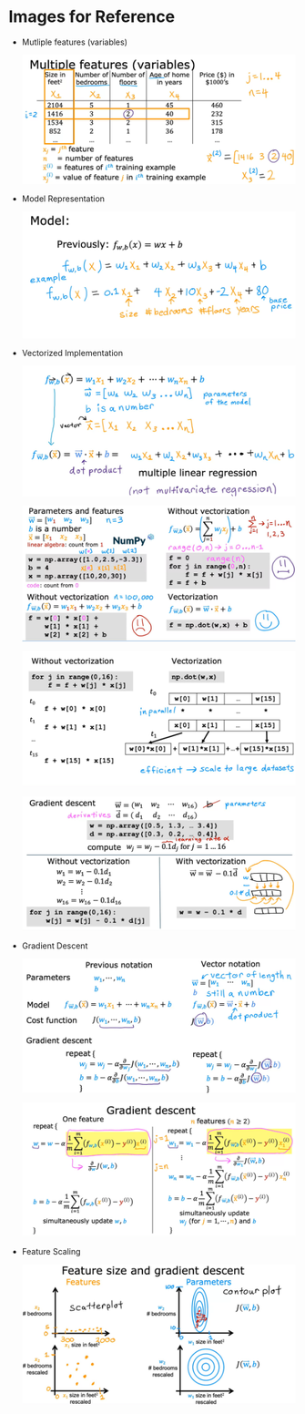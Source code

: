 # Images for Reference

- Mutliple features (variables)

    ![alt text](image.png)

- Model Representation

    ![alt text](image-1.png)

- Vectorized Implementation

    ![alt text](image-2.png)

    ![alt text](image-3.png)

    ![alt text](image-4.png)

    ![alt text](image-5.png)

- Gradient Descent

    ![alt text](image-6.png)

    ![alt text](image-7.png)

- Feature Scaling

    ![alt text](image-8.png)